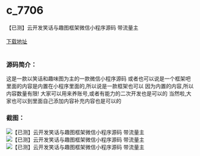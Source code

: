 # c_7706
【已测】云开发笑话与趣图框架微信小程序源码 带流量主
<br/></br>
[下载地址](https://www.uuid2.com/7706.html "下载地址")
<br/></br>
<h3>源码简介：</h3>
<p>这是一款以笑话和趣味图为主的一款微信小程序源码
或者也可以说是一个框架吧
里面的内容是内置在小程序里面的,所以说是一款框架也可以
因为内置的内容,所以内容数量有限!
大家可以用来养账号,或者有能力的二次开发也是可以的
当然啦,大家也可以到里面自己添加内容补充内容也是可以的<p>
<h3>截图：</h3>
<img src="https://www.uuid2.com/wp-content/uploads/img/pro/20220221/1645423959186.jpg" alt="【已测】云开发笑话与趣图框架微信小程序源码 带流量主"><img src="https://www.uuid2.com/wp-content/uploads/img/pro/20220221/16454239594294.jpg" alt="【已测】云开发笑话与趣图框架微信小程序源码 带流量主"><img src="https://www.uuid2.com/wp-content/uploads/img/pro/20220221/16454239699546.jpg" alt="【已测】云开发笑话与趣图框架微信小程序源码 带流量主">
